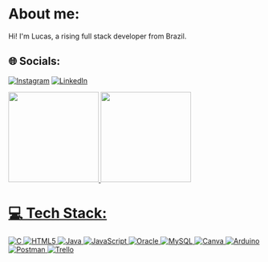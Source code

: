 # About me:
Hi! I'm Lucas, a rising full stack developer from Brazil.


## 🌐 Socials:
[![Instagram](https://img.shields.io/badge/Instagram-%23E4405F.svg?logo=Instagram&logoColor=white)](https://instagram.com/luc__apenas) [![LinkedIn](https://img.shields.io/badge/LinkedIn-%230077B5.svg?logo=linkedin&logoColor=white)](https://www.linkedin.com/in/lucas-lautenschlaeger-pellegrinetti-01a1482b6/) 

<div>
<a href="https://github.com/Lautenschlaeger-lucas">
<img loading="lazy" height="180em" src="https://github-readme-stats.vercel.app/api/top-langs/?username=Lautenschlaeger-lucas&layout=compact&langs_count=7&theme=dracula"/>
<img loading="lazy" height="180em" src="https://github-readme-stats.vercel.app/api?username=Lautenschlaeger-lucas&show_icons=true&theme=dracula&include_all_commits=true&count_private=true"/>
</div>

# 💻 Tech Stack:
![C](https://img.shields.io/badge/c-%2300599C.svg?style=for-the-badge&logo=c&logoColor=white) ![HTML5](https://img.shields.io/badge/html5-%23E34F26.svg?style=for-the-badge&logo=html5&logoColor=white) ![Java](https://img.shields.io/badge/java-%23ED8B00.svg?style=for-the-badge&logo=java&logoColor=white) ![JavaScript](https://img.shields.io/badge/javascript-%23323330.svg?style=for-the-badge&logo=javascript&logoColor=%23F7DF1E) ![Oracle](https://img.shields.io/badge/Oracle-F80000?style=for-the-badge&logo=oracle&logoColor=white) ![MySQL](https://img.shields.io/badge/mysql-%2300f.svg?style=for-the-badge&logo=mysql&logoColor=white) ![Canva](https://img.shields.io/badge/Canva-%2300C4CC.svg?style=for-the-badge&logo=Canva&logoColor=white) ![Arduino](https://img.shields.io/badge/-Arduino-00979D?style=for-the-badge&logo=Arduino&logoColor=white) ![Postman](https://img.shields.io/badge/Postman-FF6C37?style=for-the-badge&logo=postman&logoColor=white) ![Trello](https://img.shields.io/badge/Trello-%23026AA7.svg?style=for-the-badge&logo=Trello&logoColor=white)
